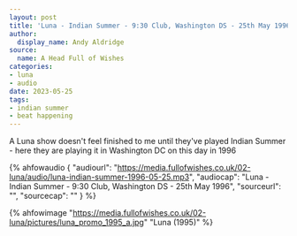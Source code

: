 ```yaml
---
layout: post
title: 'Luna - Indian Summer - 9:30 Club, Washington DS - 25th May 1996'
author:
  display_name: Andy Aldridge
source:
  name: A Head Full of Wishes
categories:
- luna
- audio
date: 2023-05-25
tags:
- indian summer
- beat happening
---
```

A Luna show doesn't feel finished to me until they've played Indian Summer - here they are playing it in Washington DC on this day in 1996


 {% ahfowaudio {
  "audiourl": "https://media.fullofwishes.co.uk/02-luna/audio/luna-indian-summer-1996-05-25.mp3",
  "audiocap": "Luna - Indian Summer - 9:30 Club, Washington DS - 25th May 1996",
  "sourceurl": "",
  "sourcecap": ""
  } %}

{% ahfowimage "https://media.fullofwishes.co.uk/02-luna/pictures/luna_promo_1995_a.jpg" "Luna (1995)" %}
